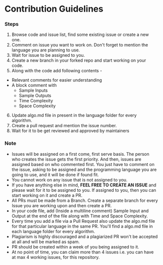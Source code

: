 # Contribution Guidelines

### **Steps**

1. Browse code and issue list, find some existing issue or create a new one.
2. Comment on issue you want to work on. Don't forget to mention the language you are planning to use.
3. Wait for issue to be assigned to you.
4. Create a new branch in your forked repo and start working on your code.
5. Along with the code add following contents -

* Relevant comments for easier understanding
* A block comment with
    * Sample Inputs
    * Sample Outputs
    * Time Complexity
    * Space Complexity

6. Update algo.md file in present in the language folder for every algorithm.
7. Create a pull request and mention the issue number.
8. Wait for it to be get reviewed and approved by maintainers

### **Note**

* Issues will be assigned on a first come, first serve basis. The person who creates the issue gets the first priority. And then, issues are assigned based on who commented first. You just have to comment on the issue, asking to be assigned and the programming language you are going to use, and it will be done if found fit.
* You cannot work on any issue that is not assigned to you.
* If you have anything else in mind, **FEEL FREE TO CREATE AN ISSUE** and please wait for it to be assigned to you. If assigned to you, then you can start working on it and create a PR.
* All PRs must be made from a Branch. Create a separate branch for every Issue you are working upon and then create a PR.
* In your code file, add (Inside a multiline comment) Sample Input and Output at the end of the file along with Time and Space Complexity.
* Every time you add a file via a Pull Request also update the algo.md file for that particular language in the same PR. You'll find a algo.md file in each language folder for every algorithm.
* Plagiarism is highly discouraged and a plagiarized PR won't be accepted at all and will be marked as spam.
* PR should be created within a week of you being assigned to it.
* At no point of time, you can claim more than 4 issues i.e. you can have at max 4 working issues, for this repository.

